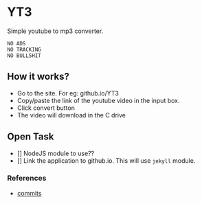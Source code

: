# YT3
Simple youtube to mp3 converter.

```
NO ADS
NO TRACKING
NO BULLSHIT
```

## How it works?

- Go to the site. For eg: github.io/YT3
- Copy/paste the link of the youtube video in the input box.
- Click convert button
- The video will download in the C drive

## Open Task

- [] NodeJS module to use??
- [] Link the application to github.io. This will use `jekyll` module.
  

### References

- [commits](https://www.conventionalcommits.org/en/v1.0.0-beta.4/)
